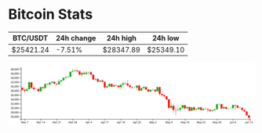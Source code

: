 # Bitcoin Stats

BTC/USDT|24h change|24h high|24h low|
|---|---|---|---|
|$25421.24|-7.51%|$28347.89|$25349.10|

<img src="./chart.svg">

